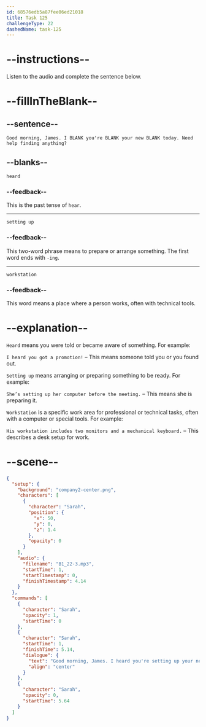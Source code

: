 ```yaml
---
id: 68576edb5a87fee06ed21018
title: Task 125
challengeType: 22
dashedName: task-125
---
```


<!-- (Audio) Sarah: Good morning, James. I heard you're setting up your new workstation today. Need help finding anything? -->

# --instructions--

Listen to the audio and complete the sentence below.

# --fillInTheBlank--

## --sentence--

`Good morning, James. I BLANK you're BLANK your new BLANK today. Need help finding anything?`

## --blanks--

`heard`

### --feedback--

This is the past tense of `hear`.

---

`setting up`

### --feedback--

This two-word phrase means to prepare or arrange something. The first word ends with `-ing`.

---

`workstation`

### --feedback--

This word means a place where a person works, often with technical tools.

# --explanation--

`Heard` means you were told or became aware of something. For example:

`I heard you got a promotion!` – This means someone told you or you found out.

`Setting up` means arranging or preparing something to be ready. For example:

`She’s setting up her computer before the meeting.` – This means she is preparing it.

`Workstation` is a specific work area for professional or technical tasks, often with a computer or special tools. For example:

`His workstation includes two monitors and a mechanical keyboard.` – This describes a desk setup for work.

# --scene--

```json
{
  "setup": {
    "background": "company2-center.png",
    "characters": [
      {
        "character": "Sarah",
        "position": {
          "x": 50,
          "y": 0,
          "z": 1.4
        },
        "opacity": 0
      }
    ],
    "audio": {
      "filename": "B1_22-3.mp3",
      "startTime": 1,
      "startTimestamp": 0,
      "finishTimestamp": 4.14
    }
  },
  "commands": [
    {
      "character": "Sarah",
      "opacity": 1,
      "startTime": 0
    },
    {
      "character": "Sarah",
      "startTime": 1,
      "finishTime": 5.14,
      "dialogue": {
        "text": "Good morning, James. I heard you're setting up your new workstation today. Need help finding anything?",
        "align": "center"
      }
    },
    {
      "character": "Sarah",
      "opacity": 0,
      "startTime": 5.64
    }
  ]
}
```

